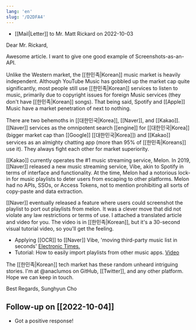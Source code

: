 ```yaml
---
lang: 'en'
slug: '/D2DFA4'
---
```


- [[Mail|Letter]] to Mr. Matt Rickard on 2022-10-03

Dear Mr. Rickard,

Awesome article. I want to give one good example of Screenshots-as-an-API.

Unlike the Western market, the [[한민족|Korean]] music market is heavily independent.
Although YouTube Music has gobbled up the market cap quite significantly, most people still use [[한민족|Korean]] services to listen to music, primarily due to copyright issues for foreign Music services (they don't have [[한민족|Korean]] songs).
That being said, Spotify and [[Apple]] Music have a market penetration of next to nothing.

There are two behemoths in [[대한민국|Korea]], [[Naver]], and [[Kakao]].
[[Naver]] services as the omnipotent search [[engine]] for [[대한민국|Korea]] (bigger market cap than [[Google]] [[대한민국|Korea]]) and [[Kakao]] services as an almighty chatting app (more than 95% of [[한민족|Koreans]] use it).
They always fight each other for market superiority.

[[Kakao]] currently operates the #1 music streaming service, Melon.
In 2019, [[Naver]] released a new music streaming service, Vibe, akin to Spotify in terms of interface and functionality.
At the time, Melon had a notorious lock-in for music playlists to deter users from escaping to other platforms.
Melon had no APIs, SSOs, or Access Tokens, not to mention prohibiting all sorts of copy-paste and data extraction.

[[Naver]] eventually released a feature where users could screenshot the playlist to port out playlists from melon.
It was a clever move that did not violate any law restrictions or terms of use.
I attached a translated article and video for you.
The video is in [[한민족|Korean]], but it's a 30-second visual tutorial video, so you'll get the feeling.

- Applying [[OCR]] to [[Naver]] Vibe, 'moving third-party music list in seconds' [Electronic Times.](https://www-etnews-com.translate.goog/20190410000104?_x_tr_sl=ko&_x_tr_tl=en&_x_tr_hl=en&_x_tr_pto=wapp)
- Tutorial: How to easily import playlists from other music apps. [Video](https://www.youtube.com/watch?v=lIs51GVQnDw)

The [[한민족|Korean]] tech market has these random unheard intriguing stories.
I'm at @anaclumos on GitHub, [[Twitter]], and any other platform.
Hope we can keep in touch.

Best Regards,
Sunghyun Cho

## Follow-up on [[2022-10-04]]

- Got a positive response!
